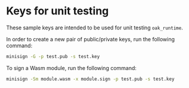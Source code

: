 # Keys for unit testing

These sample keys are intended to be used for unit testing `oak_runtime`.

In order to create a new pair of public/private keys, run the following command:

```bash
minisign -G -p test.pub -s test.key
```

To sign a Wasm module, run the following command:

```bash
minisign -Sm module.wasm -x module.sign -p test.pub -s test.key
```
